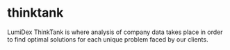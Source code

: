 # thinktank
LumiDex ThinkTank is where analysis of company data takes place in order to find optimal solutions for each unique problem faced by our clients.
